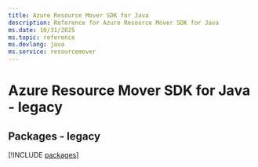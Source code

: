 ```yaml
---
title: Azure Resource Mover SDK for Java
description: Reference for Azure Resource Mover SDK for Java
ms.date: 10/31/2025
ms.topic: reference
ms.devlang: java
ms.service: resourcemover
---
```

# Azure Resource Mover SDK for Java - legacy
## Packages - legacy
[!INCLUDE [packages](resource-mover-index.md)]
